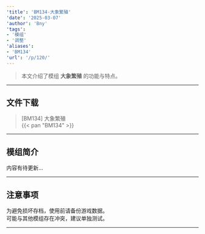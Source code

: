 ```yaml
---
'title': 'BM134-大象繁殖'
'date': '2025-03-07'
'author': 'Bny'
'tags':
- '模组'
- '调整'
'aliases':
- 'BM134'
'url': '/p/120/'
---
```


> 本文介绍了模组 **大象繁殖** 的功能与特点。

---

## 文件下载

> [BM134] 大象繁殖  
{{< pan "BM134" >}}  

---

## 模组简介

>  
内容有待更新...  

---

## 注意事项

>  
为避免损坏存档，使用前请备份游戏数据。  
可能与其他模组存在冲突，建议单独测试。  

---

